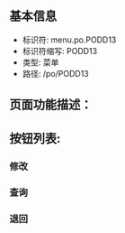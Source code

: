 
## 基本信息

- 标识符: menu.po.PODD13
- 标识符缩写: PODD13
- 类型: 菜单
- 路径: /po/PODD13

## 页面功能描述：





## 按钮列表:


### 修改



### 查询



### 退回


